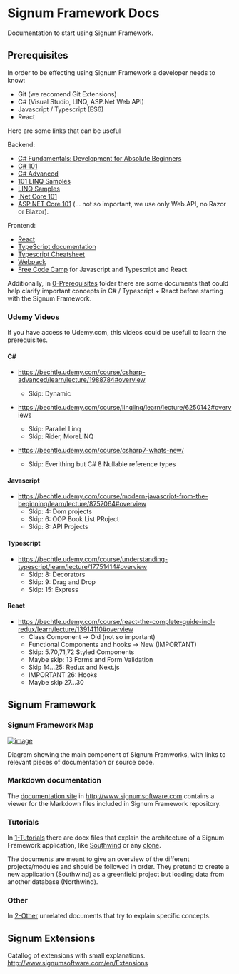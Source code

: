 # Signum Framework Docs
Documentation to start using Signum Framework. 

## Prerequisites

In order to be effecting using Signum Framework a developer needs to know: 

* Git (we recomend Git Extensions)
* C# (Visual Studio, LINQ, ASP.Net Web API)
* Javascript / Typescript (ES6)
* React

Here are some links that can be useful

Backend:
* [C# Fundamentals: Development for Absolute Beginners](https://channel9.msdn.com/Series/C-Sharp-Fundamentals-Development-for-Absolute-Beginners)
* [C# 101](https://channel9.msdn.com/Series/CSharp-101)
* [C# Advanced](https://channel9.msdn.com/Series/C-Advanced)
* [101 LINQ Samples](https://code.msdn.microsoft.com/101-LINQ-Samples-3fb9811b)
* [LINQ Samples](https://linqsamples.com/linq-to-objects/projection/Select)
* [.Net Core 101](https://channel9.msdn.com/Series/NET-Core-101)
* [ASP.NET Core 101](https://channel9.msdn.com/Series/ASPNET-Core-101) (... not so important, we use only Web.API, no Razor or Blazor). 

Frontend: 
* [React](https://reactjs.org/docs/hello-world.html)
* [TypeScript documentation](http://www.typescriptlang.org/docs/home.html)
* [Typescript Cheatsheet](https://rmolinamir.github.io/typescript-cheatsheet/)
* [Webpack](https://webpack.js.org/)
* [Free Code Camp](https://www.freecodecamp.org/) for Javascript and Typescript and React 

Additionally, in [0-Prerequisites](https://github.com/signumsoftware/docs/tree/master/0-Prerequisites) folder there are some documents that could help clarify important concepts in C# / Typescript + React before starting with the Signum Framework.

### Udemy Videos

If you have access to Udemy.com, this videos could be usefull to learn the prerequisites.

#### C#
* https://bechtle.udemy.com/course/csharp-advanced/learn/lecture/1988784#overview 
  - Skip: Dynamic

* https://bechtle.udemy.com/course/linqlinq/learn/lecture/6250142#overviews
  - Skip: Parallel Linq
  - Skip: Rider, MoreLINQ

* https://bechtle.udemy.com/course/csharp7-whats-new/
  - Skip: Everithing but C# 8 Nullable reference types

#### Javascript

* https://bechtle.udemy.com/course/modern-javascript-from-the-beginning/learn/lecture/8757064#overview
  - Skip: 4: Dom projects
  - Skip: 6: OOP Book List PRoject
  - Skip: 8: API Projects

#### Typescript
* https://bechtle.udemy.com/course/understanding-typescript/learn/lecture/17751414#overview
  - Skip: 8: Decorators
  - Skip: 9: Drag and Drop
  - Skip: 15: Express

#### React
* https://bechtle.udemy.com/course/react-the-complete-guide-incl-redux/learn/lecture/13914110#overview
  - Class Component -> Old (not so important)
  - Functional Components and hooks -> New (IMPORTANT)
  - Skip: 5.70,71,72 Styled Components
  - Maybe skip: 13 Forms and Form Validation
  - Skip 14...25: Redux and Next.js
  - IMPORTANT 26: Hooks
  - Maybe skip 27...30

## Signum Framework

### Signum Framework Map

[![image](https://raw.githubusercontent.com/signumsoftware/docs/master/Map.png)](https://www.draw.io/?lightbox=1&highlight=0000ff&edit=_blank&layers=1&nav=1#R7V1pc6NImv41jq3eCBEkyfnRLtu9teM6ulw9vfOpA0HKpksCNSAf%2Fes3k0uQmYgEcclW1Uy1QOLM572vC%2Fhx8%2FJraG8fPwcuWl8osvtyAa8vFAWoinJB%2Fie7r9keQ1fTPQ%2Bh52b79jvuvX9QtlPO9u48F0WVH8ZBsI69bXWnE%2Fg%2BcuLKPjsMg%2Bfqz1bBunrVrf2AmB33jr1m9%2F7hufFjthfI8v6L%2F0Hew2N2aVPLvljazs%2BHMNj52fUuFLhK%2FqRfb%2Bz8XNnvo0fbDZ5Lu%2BDNBfwYBkGcftq8fERr8nLz15Yed1vzbXHfIfJjkQN878ZGofzH7fbr091v7l%2BW%2Fg9cwOze4tf8fSAXv55sMwjjx%2BAh8O31zX7vVfLMiJxVxlv739wFwRbvBHjnXyiOX7O1tndxgHc9xpt19i168eL%2FI4dLAKjZ9n%2FId5KsK9n29Ut2%2FmTjtbTxDYXeBsUozPf5cfians5UzXwHOd9ClmQF5nv2Z0y2Xstb9DmjOAx%2Boo%2FBOgiTtwKt5A%2F%2Bhn3r2UJEwS50sndo%2FmOYN%2F%2F6j7V41Oz%2FrH%2BA6DH4voCKmcHbDh9QfOCXwLTSX5K1KF0kW9dfUYDvNXzFPwjR2o69pyqU7YwiHorfFYd%2BCzx824qck6%2BSgzmj3oUpV8%2BR3mt22B5cl2Fov5Z%2BtiU%2FiA5cCJp69UJQp9DKHKHKxx5hNRygqMahA%2FCH9DnzrdKr3%2B9KqIxPcdzF1bX0mk%2F2eodyzkHToO9eEtaGt5y1HUWek2DSDmN2d4muVoEf39obb02e527neK6Nz%2Fsx8KMgIVzyfUaUilalHFCmG1mytC5Us6drCyoluiZ0CGBrwl5563WJBFca%2BcsjzqvkL%2F7GtaPHhDGBoyhVmFB1IEinz3vJklPcY0mm5PuOJGdVhlUKUC28shnvShlY5Yzpi2CIm3NekzqvevC8NUyjNwoyGArCGH9CYcwQUoxe4iqN2GvvwScEhFFBkHZFjvOwOnCZfbHxXDcVcyjy%2FrGXyakIHDMeh8%2BrXV1o13jP2l6i9VWhBpSxmioCFZKzBClUTOoc5i34mdBLBUWZ%2BpQ9T0UFqSA1Owqvr2pYlUWHvWBU0bHQLyHHqrJgKGm6XP6jVS8QrFYRGgRVSo7xg4x5eOWowub9wEf5vluPPFDGfQv5EGyRn%2B4pfV%2BvvrQQEcBkAWnK5C%2B5wqO9JT9ardFLdivHMFxDlOMqhta3alQBUmvU5Hd%2BCDVVTDw%2FejG639rJG3nGVlV1%2FWuYSoEEWvZZt7cWYKXljXFjXps9rnjt6jLMppapQGhQGhrIjaOSgNRNjoQEqjzYCgooZOcVrFtBzRBcQVUeagWBJkCDOcNae%2F5PmuEyzJIInkMvbCb6XuGjyH0vFvWKhRU8elkL78xIKl3BB0pLeP%2F3%2BmrnrV2spR1FjtX1zaiwDU3p%2BXZ2A800XqbkbFcYxHipA6JhAq0fYlQAZb0DrFkxxFiAhAfA3mmRVc1%2FvG5R5ITeluDtQsEPLn9HtiOiq%2FNXjn234jo9DypVMJUWXpVZZtrMG8TXj6I5ADVm8Qq6LC%2BeMtTisWwUnwcmy6bbG%2FKu0n%2FxHukL0cIxwYTovJAM8%2BQsJOhnIX%2BPUPh1%2BRdxhCtywoRyeaevk5dOPj3EyXOle8hzV9ZH%2F3tHXM5XWBKiRX47l%2Fgn5Ba1%2Fff0iaKt7XNPRK6wiJJXnZxG2b6wZ%2FkcuN7KS8zP7Hz4ydJTVi%2BzDIWfgLqwRa6bLqmcfPVcejg%2FCDf2mr2vDx8fbR9Lc2x7hJide%2F7DL6UbTC9dvZ363eWXT9Y11TXI8jzGMQlnXJJlVW4fvPhxt5ScYEPeAUb2bhMFq%2FjZJsR0uwrtDXoOwp%2F483IdLAkC7IjQg3J7n%2FxYuvFjL%2FZQhPfs36vkROllD0taqwTljCl0lawMuRJrNsqkJk%2Bz0pM%2FxJeSu%2FrIyfE7L9HsQalc4xGkaDv905PGa%2BpVD4VicmQsj7r19tSNN0sE3oJz5%2FJ85DhO7j%2BmvMfNzuPCfYEB7vxk%2FBdtHNkHeXiz5yF7cc0xmd5DMm%2BNw99hXlEoCsn5fhSbNKecA%2BO%2Fs%2F8h67UObJdwIKLryE7wZIeenVzWI0xthXnfaQkEsgzSxhUQBRUX8FkUNIoCVaYCjBBywyAlwVCoeJMJhpwRTiMYCt5%2FeoIhz0UZXzB0irBDU6EiKRYoA0rggOxJOka%2FT1Zufb7zovikBFdyv5jNYC6DRRZtv6SSLHj2E%2FRiw%2BC05FeyHIICrExpZwHWbMtolKcC5gkM44is02URhZGdAPV1ZgzhWxhsiaOM0I9s%2B27qw8OAIw7nE6N%2B6k2LOTUUbUJGUMTv%2BmEEN5e3tzcHMw3bOC9UpULwqsxxXugT66hKlhoomBGXa4ZU4ltZ7asqjfu0NO1in5RWpKDx89H2qXGaXKSQZkmqsFN2XBMOjtBVtb511XHil9CCliQr1cxQqMmSbpYygPTqaUVjmvjklLBTxk1Tyy83GKxLEK0AtAGcTTjsQi5HYFc480c08Wc07FKsVe%2BYXUnOJEGzejLQF1Yn1LlElR6%2BznWzWSIXS21G4%2BJpK6zGJarwddO4vhPwIKJobcu6F8ruOfEeRp7bFOuqeZp2L67p5rPvh9KYLd7iFfazv4zIf1LO8F%2FJO8rWM7VNu72gQRf3l%2BZ7mkIzrtKDmF4Mp%2FTwzlkv1kGV32qcxBkFKKz0MEbUi6HO6gtj%2BG4FfLAVraSDvtCog5RqukClpgur34rSRf3urqJA2LeKcqzuYeYx6JbqQlunMjYXKSXHtDgRj3rNxoDih8%2FQ4VwWHY0%2BIu%2FF86vKCquVHCnwuykrNy9YirmF7E1VFS8RoI%2BYHNwEEBHWXdb4KwF30SR%2BIfJ2xbzCKbmehR4bvgSqpDWKPaBp04q93GU1VchS0jWLkjhqk03NL4dsK0mH8xCpotHM3Bx%2FC2kubbj3DeY3BfNujgQKc3aKXfbwbJJZY3CNYPZ%2BIlzQJ1%2BREOMuSmQHpqSkvDAtwMQyBrP5RMAkX%2BQiR8CqmpG42cNBTOaoU0YiTWUJe4xEuhoyXbUnQ8uiSlR0lSNx8t4AZYlDNyIYVOKoE0scpZUDd05yRdg0eqdy5f51swzWHc2CtyU8UjMkdfolUmKx9n4miSuvW3Ra4iFdVUHRMKU5MmfRYEAB0cCLTfcjGk43MDLHgMhnO3EoLO0op%2BiLIkMtTUX7kVI%2BURw%2FJS6HJE%2FlR3Afhx2Jf9AnoiMYMw0KtEmSMc%2BMqCZJpsqIuF6RvKtdxSsCJKCOqKZOFA%2BYi5q6DzQoY2Qm5OJpNm5%2FVdYpoEIomZoBVCX9t3MCgqFWzsukMgycKaNNa39NXb02Mq41ZTJc13DE4BTVsKQV6ix1sd8%2FLQJ%2F%2FZo7315TpcsPLs45Fzz1SjUdd2nLMpRtZC1tbIYswUqWLdN2kYwAUFeqiTVbVJevnKNATAtLqe8cnWKiU8AU0cI45mC32FQgYAr%2BO02ix487mkL%2F7yJvX8y7oOn9wYmBC9ShBd2WEi2vYSl3y6Fw47hoaS77wY1iULjROS3FNHWwFPcG7OCFvIzj0FvuYnS8PADyIfddJs%2Bc4kXvf5hXKzHHXiNnbYep9E7ERIS5QeKhyxIbX6VmF1y%2FNTD8h%2FwSxF9263WJJD%2FSJvo9fs%2F%2Bw6FfsDeHn9%2FDEik6dNSX4DvaIjtud%2BYPkiTVJ1OMz08KGEaCgsqYG2eRx%2BYkJstJIK%2BbVtG9bBhWkpV3ve7XsgMnybgCIbDwYfkByOR%2BU5KnPv9yURfh4BLmpw2%2BuRID2ezWsbdguAc36MFjHMfxwo%2BP3trlvTByazcvafiafZFt72Wwt9nidY3FQq7syHMSZ%2BOLg7aJakI24R0wDBE%2B0qPb8ST4CKS7ZfP4iMLTSHriI4JdtHntjvc2d%2FfE%2FxLllDIjC0UDLwkL8uQnmYQKBQxU2hg8W1D8%2FD5erypNkzgZfrCTL1sQamB4qNWdRMT78CNIexfJCfOU081bOy72fOJA9jt%2BNR56Qpe%2B%2Bx1tSOVPWPy%2B9N1tkHjZ5ovoE%2BxjwDbi4c85aOpqANuz2zod7dqO7TT4ObBYfvB88tv8emJeAr3Hpn%2BjeQnIBAXT7Em3B1ToxFRYjGi8ZqtjFsIDne3AmjVyINyJqKvyvf3Edlx9T2MJilAhr8V5GVLqxT60kk%2BdSiM8RZil79BKDqDBC4CgQqmYtBO0JmLHjuMw8g5h2ZksuvN3TRSxbSmRYkD%2BhWqjkpBSo1sfkL%2BUnuuL9hQ4IpsnFxXj9UaPNZ%2BD2Vu98nadyjE2eVovHIy31%2BEkVwJHx0p%2BYUG89BiQOg280P26uXgZrqNvHV5%2B26GwqfpkZCQltyQIox7TXE8DRoxKOcfG0AY7kCFdbbzv7tOX3%2FB%2FvoXBk9fzlI0L4ijH%2BnTbdBgBs0CWTVvm6IDFyLUh1tbirK3aU1BRcCHbdRM6dj4k4JjwhbbOr%2FjPdezGhloAVvIIZUmGnYa0HqGni5at5OQzk6ZDjOgqcNk250%2BhLQgLjpvzJzRt74znWaGPtGarNnSw1M74Uy2p2n%2FYsmTJMscFIc8xfQbhrEGoybKkUyA0JFnpiENNbuCoQ0OQnT742XPCgKjuxN332x35F4VPREHbxyCaYyYKiS8nIYYDIeYjTvMtiOKHECU3SJFMPmvPecW2iptEIRq0x2Wqat4tix3FaLWvu5gk9mb7qzopo3S6%2BlLX9HZUWWMoKA4h9IfQdj1EKZqulQRM8u%2BuvRBr5elst2cUxYeoqIUOCmWdCucBwPFaq9zJUrQXr78ZYe2atY7FMvPp4mnDDqDkzl%2FxaePlOhe50nIK81K5UwOQIxRUQ1BBNefVFVOBOqMiaF1VBJVSUYFsjMybWeP5bWB99kJe1xVJp6V8VxzpehWRgBkmPDSOWNs9S0EjCVYkUYxNL0jLY3%2FfprG%2F209%2BlLZXYX%2B5SVqmJ61Y9v29KJSyIxnFRy2GCGsD2dx4Ap4s0oPPq11daNcXtcNQy06ZtrV%2BdWTAIvcw5dLiNulU42NxnT3QhVKZgsSK4QXmZwagoNgLyDUoEaOHTlooyh8kGZS%2FpdpgB6tVhHrqBZy4ee%2BCB8y7lHE8zEVO4f7SYlnJ1pDRLUs3oN1WexRwWSLgasjoRy3UKaEI88BWiTOb3EQGqx6gxwcvrl99%2FL6cPIbB5LCOA6vqXZQ3MVMUi2NYQ8Yx0ob2HcyTIYDDyZLShhsFUQecm5ctFjBRmhY6CUr2d4Dff2zj34SCvEh9o1ABdC0eDyvcicYDhbZ878ZGofzH7fbr091v7l%2BW%2Fg%2FMR41P1ybSrLSJXBAz0ehiJh5Oi8qNg4Nhy0aDMlcfygYl963qgobAUH26LskrZwTIp4RYs%2BLlGQTIqxyE3HN5lyD7GLJ0c0r2Qff8U3VWRSmaOI0naT7b%2Fo5kf08CkfTiHUAyZObunNQRVWNFzAQguXce0cbuWqkr2FiqXTmsxq268xcbtAmSN5q2H1hkDbbkjb3dJmMg25XtjkMW%2BfvNPojp5CCN7swpuUgof91xkhhCHxqZRlU88PLX%2B0pIaUEupaZuycdslmrS5C37bhpcpQ4GMR4L5FNsojAsvCxWZE8Arz75cE0Vrs7jrrceIlXE3sYOX%2F%2BFXjn1%2FuQX%2F07cuQnYkwNuiulPxa4SPSTb39EK4XVyyod92mzXaEPcsO5V1qtHkqSMiPCC7zYH6r2nrxPugwDB7HLWpyZASxMkQNAh0itictcsVBZJORQRy6P%2FqzV6yUJjVz1GyXj1PwfCAzMLbMlU01sgdw6PKpSTBgD6VAOHtUBeMFxCw6%2FIJ90g2BK19xaB2pNKHyEoVVerA8sWSi94JA0kLQpFElUG3iXSJAogTnb6q%2B88hoFPVuptcJbsVcuSYuhKdRHzyWJjZQ%2FTCRUKPTdMnPkYNPMRzJtrXTcoa%2FSVsiyQunsDFnNvWtMRKn2EfPgIRZZpPt4wC02hm7fS17iolCfujx%2BBDAt9ZU%2BG0Wsk%2FTerZG4f%2FnTs2F4HD%2BRbijwncEbRappcS6YtdLGiBJYhk7JvqqeCQtElUpglyleHvJ3HEK0qZtBQav7XtNlTEq3bb%2BwD%2BLQlVf3JQavFHsrGUw52Wpru9f2KieKR%2B9aSbxoiHfIH0l4%2F2KVORKxy%2FXLoXVbeOLdz3cTv4Z48QouX8fGe%2F0KE3gbXRn5XaSSALprm5ZHoPP%2B7ZQ3G41hz4t4jzpE5SJq%2BQuv0e1c5lYUW57XTKYs9vnaLeb8nMlaA22SkTcJtTqTc2HtNX6P6aH0tPBqj8yBvtd6Y7w2UsQL0guhRWRPuk%2B%2Bsd65IpH6m%2FgEgyrx5LWhYFBwmu%2BP9A5iCQN5irauJOLyVATnNjaZgPIM0MrpK%2FtKo%2BR%2B0fkIEspQs4bCd4gT8jkVDNSxqwXjyCrueexu19QcAjbLOTOVwWyD2AG2YtkBJ3ONq563daqneMWH%2FskEjklxwT4C8iL1N2i9s%2FXpRlwUwSVSoeDvVbcEoUYrV9xwlottSGLwO1TzHxJjzu4tWSyVG%2FwdGVJYKNaGq2X3QzxvSNDmJoAczRueiaELWSUlQtc%2Fevg0Jv6L5bvU3P4KJbR3jbOuII1CdFwJVPl%2F7GCJewHMUXI3Qb5MHnMLYGVtb7Z0n1eiMulYtGdXo2Xo9RbeYC%2BnmgaBQbwEflTXFCJI%2FYTi%2B8Fno77739w5lPzgjPUe6MT3UCycA0KiKaaWfsDHQqUQTk%2B6bLdpsFuhUnNWgBx40xp%2BHKH%2B9xUTgx2JeqxnlhXMzFz%2FcP2LycnaE6WCzMUy8SZtN0jrasSMU1Y8kmkf6YGUxBNPDlSHzdzv1qOYahsIOw%2FaGIaQIS%2BdUU3BHF43a3hyy2YPXaI04ytPpBnj2nYbzAA8nUx%2FwsnyGSx6AbGCNyPSpWsmXzCFVpmxyyzxdm4hb3DmRhtzsz4WinYMKBQPrAUZPGgWV06VblqSUJllTGYiiWWnAMqsNs1Q6WN2oqeSZedQzDZh8BdkGcDcvyOHOi%2FxASPaXN8Qtmcw7LrfkxcMH5JZshzPyDuJw58Q8BfDtLAaTm8BZDDhq12MA2fBy5ucraem3DbHlU14SqzldhNtkfLh8Ecg6D8iSfLb913ezLKZAFg%2FgUcqAyzJ1Gs8b8WzPV2GDggrb0doZHWWUe9HOFFnRpTyTulDQDMnU5eIPdbN91RAoclUvHMnLymp2xOyqMXnfXQJUzrD6SIBSjXSMzR6z%2FfToMwjya3v0LYCsSmTKRR1%2B%2B%2FRS%2Fnjdoml69BVXFszTUMt86T326NvnYBxIrub2WuuQXN3dHaey7ri0lcg3zCc6%2BsFFvdeHazJE527jNyinhfKlT9TE7bLvXSW%2Foy%2BaPnNyfL0XvG8v%2F7FPyDlvparjo%2B0XXoT0weQPXR%2BOuiV9fye6uv9o7N87EWWLTHqRo9aI9LJnbvlGucAC41L%2FpeHG6nezKW298ZliLG7f%2BWAjzMdlKyAVlv9w%2B%2FeBHkfiErGR01Y%2F7KJtNuR39OAR4Zb0Ri7InNzXVGmReXvmqnAVlatD9ps0lSUcAu9Yqpqu2pNcNejKTGDmIxLKhjevbAlAkP90wPF9TXgfP0zMF7QVyvi73LR3JmFhllBK71e0rdOQXWVOgV7oHnt8clF4ceHC2zAgsZB2u2GwXh9Kl58LwfyK4uSer1HkhN42mfaS6D03L0TJynKbyY7kY9YaakYk9R3ZZBFuL7fe%2Fr0XdLXfJUhb2pA2nmtYyyFGR65WSO8rF5%2BmLYXT5JTfh32UjmnCaFd4aE8w8QMvit%2BA4fkS7GcU264d23v5JqMiDXwayoxDhA4LO6ppbLICYuQ4pGp40qYQnRnFM4W46TgDS8CiA8L962YZrOdPUBWVMcjvflYyjqc2Fu9ZVLANmUt4CkojkwXAdR7wnJddnAddKEZEbxzWsZC51nJrj6h9aVTnzosRp1vo5C62Lq608VVRzgqLUq3xztVRhmp5%2Bii3nwvdNHJIfbSNZBPSUSvm2EGIz1ewljTVNGGffAqPdtBM7OCkVFl6tUTpeshpTKes15p0H1m%2Ba0cZTrEVDDLm7IXTuO44GzU%2Fyzh9y%2Bpw%2FR1h4oziiNu5LPlR9osSQR5uzjaLh4p26zjp3899rtL3hx7rHKCrldZsM1Au%2BfL8R13It046f0erdTq6enqdmgTCsmmov6KYDR7OREflvTJBYaYPGY84BSWVyYvhKancvJh%2BlFRBkZWX0b6BvlSdihdllvkdVfBfyhEuFUplR2rFjnEmqxed0hoTbrWRmg1ASIUSdMH66rZpsBCafPKry9hlDtBTP%2FPAebM6W%2FPxlI3LJq5HYrS5CJO2h3eSLvHy%2F95%2F%2FcKQ7JzyabsMHGidT5uzrV4GDshaPr8gz3VV0s0pGgzWzo5NFIT%2FjRJZnDx22LNaYFgOVAwduA5yZF11kKXowFi6yFGslaMt8W7NBI7BKg6VuyKKA%2BdmRfWGIWOtClRVrW3fM6VZb1jajun2pC5DhVKXFZWjLPOqBIf1SBNv74mgj7lVUewpZ%2BxR2DNmgb1kstiJgI%2B9V1H0Den%2BO0n0QXlU9IlpbMo7t5iS2dy1FlPHCsljTBxL0MRR9JFqCiE9345u%2FNRXpR%2Bb8thg4miqduiAYUwchWPi%2FB4lQ3szY0beFFGhGds1BfAHtGuU%2FuwaWTJVSJk16vzMGuL7%2FOSvArz3M9osUZhu7N2ygi7YxLdKeVm%2FhSR1J379HuzyGtTeNAbLAAZUlksZKjaArmE6GlRWsq44igaRDYGzMgyDVJ3RGsN9EhasulelWExFsAZUETo1hc5t%2FUPFhsmfnpyqmlAocJqiiCKjI4Xw6cPNGNIe6gQ3AY20V7jRPvwauPF00t7gJihl83ZV82iJsVfx%2BArfbNTZAlKHAgD554HbYxiGoCoLzHn1K1dlOC34qDjLFOBrNxWF0yOziLnzw07KYdi5dvSYvEuQbXyzY6wg%2B8kerCONhEw1z8wbHJm1o0mQHTqPWbz6LrCTGfWjhM%2F3krZyD%2FR2ek9YBL8IyWDRZE%2FQLINr7J2CAuikE8dEyxUrYV0bmSunJZsl6H0IbddDFdAbyNZRT42qTFC1bhcarxMFrxJcG9F%2FBPMeiGdBLcgrOSH6Ih%2FqGJ5mCvI0rPX1zdO6%2BXvoRKpF7lkSnsNMH9HW41PHdK92cRz4V3bffvlmVntLDkqKYPJbEOas5tvgrPLwnBWYFo0ji2Wt3CYbo%2Fbczm9qTlP3CEf88ej58zRwOkqFwjAqjKHCyz%2BIYSTq4wdm7z7%2Blupnv%2Fney3zHree7X5NiguibHUZEpy0yRZeNuchHz%2BczeTeJkZrGPD8m2FvvNn628TV0iy%2B%2B2Q%2BeXymfLLV49ogT37dT1lseZM0dmj5BSmxJ0OxXQNR91qO3tqWA2TvXagb0tRUwfajnVJ%2BmhWqwMkTl9ecwR1XPJxEZlTEBRpkVA0lONN3WaaMz19z5IqSQGn2LEFM0ExYqxiw8GJhv9h2z6uq4ILciqlWbovl7Z63apI0zwFOqe2qsfQRDzGnsNMZIzpztHcPClOlYWCeHBYA65ZHL22%2FVDjVR8snbNUf05bBIGdvnwCW65yyYbHIvwlxWNDJ75rJAUQTYLDetsB82O52l%2BDZsxO1uuSaNwOXLb5%2FelH1o9pjw%2BxbtQ8gpmBzQPuzS1YMhK2Fi1vjUglc8c2A3NcBgLj1PksgfB94BmA9BaCCLHtu7tSSLfb%2F9mn75x9Yb90AmdNLvgtOxituLcRwq6aHPzT02DDz%2FoSy%2BxJrcDFuz7yTS65Z8GyfAJ5LLRSt7t47LYu6kaW%2FIhnCn3MSCoTpeo7iiDqWSByiPaKwrKptrP4X1Ppv0voPVKsfY4qLJA4XVPpNUveLOB%2BtRdJwE6OdeVpj7tdCLjpiD0mQAUc%2FjFDDc%2FzAHNnNsQDi%2BY%2FsOWne7dcH6iYMLwRVkp6iP0bnjvfkXqL4RC05YS%2Bkp60xUCkxSolhy2cIk4bQUwwJAvZh3DGsiOSKe2TA3OdLU625%2BUgG9bPHicUZNd%2BOuXT1j7YSAsw6ipukKZz4%2FAp9ncil5fJ7Xg3IwPg8swNDg5bdPxy3dSTZbo80z0fkUg00oVuSpo6ZzDZoeka14hJy1xOVs78neR9L40D1lZySZs0LtU7fbduHZXputHDe1uZlrEKqTyopiY8LqyTkk2BS5JyeQZp7MXKMSSSZOY2FvSTCbJXvv52wWESsE0uxL5ei6MK%2BErDTJGrT5RS%2B2P3dkxL3ziDZ256Dg%2BJMv%2BArF9ZK0ulls7O026X10CgMuHjwfJTRPVqD4cLXz1m76w8rSiPW5U%2BTZNbERMlazxJg%2BaNigPMZG3sOsrILwxrSNOU5x0ESXolVO9GaSXehHaiYE0GOL%2FDeY6AI0OrDCCbkbvAb6Y%2BaDCZprCU7rUzd7OMvRt5P2bO6FMnt4nPmQ80XezroDhffYzHpOpnhfFG7JdFYNxxiHPfnUhyTxug6E7Ui86SxH3w6xy9BLvLPXY5F50yPNiszrX48AqYvasDMn9dy1MrgwP1FST4y7o0m98SxH3w4Hy7QJLUbCjbfagmm0csknoXLGSFdl%2BeDd7I59a5i8dk58Gwabz7ZfHsi121%2BKZP5mY3HLA3HzKpfSOXpx%2BLdfgoltH3gHDCjENacrgdlnIx%2FIJm6bHVTxIAyXjczhpry51dyBmKOmI%2Bd3cIKRjSxucSCykSHrdLLNlNwt3BzgMGZSQWzQFoKWzYQYtmW9wibWTAHk2aRliA59UA2zTHJktlZT6knPI%2B%2FEMZ6p7BMG8TId7TPyd6OLbDp6V7oXYZNHExTe57AdFth0JwRuETonbDemz%2F%2FtmD%2B0x27utg8nDrm3f0Z9cW3Nmt7Tm07Q2ima9DQwzB6rK9%2BTtcO6iUe2dkZr4TFtFmZB4sExPQgGSWAckbyZtyBA2KJN2mfu%2FB0ozqOwLXh4SZe8TmczdP72oPoMlGJUILdMjlTCBfvVEarRJHpRpXHDRC92ML1nIq64cmRjadmuqUGEHHe5dG1z6aqGs1pCBHXLWLkWcokN08oJnPeha%2BCeoo3Yz2pRA1flqEVgeicwOL6ChU8bIXrwUmlO87SSDB%2BcCM9QbYYqVEWg2lf7FEFc5tMxzz7dqSefKbl7fejRvApQ6%2FxwDcN5%2BwotqHmRyTxCYsYbmZVWxelxs9IOWj3iWD6BWWnJ8JxJGo0XY3uKWxC1tRXRRKtz1EFRabGryRzH2dRjexRr4umRkm7CKluUNaWBL55wuxo%2BzzSGE%2B5QkCEWI9lmUnuvTtzEYQ6FuQOL6inltCgsB5DTnZJhWCtK0xvm%2FzUd0TZ95qAiMU03%2Faom0aaLfoaAsyrRTZXg1h2%2F5aLFL%2FaT92AfFxybV6iLeiIBijn35j5IJZpAc%2B4TKFnke0HTnBpeuCj9%2FslDz9%2FCYONFWcqIEyJ7uc428Gc38PHiJFtE68FI3qb5JacSJmlNUfDOzFliA2GJ5tKdHcsVgrPowbTcvty84S4jJ8JnHVk5MZBHpV1ItEQK3DyKlEz%2F5WFNP45Db1lqqVUTn8S7yzdxTFDDXmPKwJ8d5Cdm8RUh9CgDBw99WEVVNdKwYZvb0uTkpENGer1G8FVBu7Qd0%2B0JXCqgwKWrKoMtYHKwla92%2FzELhdfffWgcneHTD3w4SS88zqQMFvFS6nu%2FD4Oeazu2z%2BjphB66rfiA6KlTG9M1vEuaANWZMMIqpc5DyWVVDbQ3ZEX9ZbSdkUpHnn%2FfBIJsiVpL8DwLVRTuEFpUYFZVNDH%2FgjGmHpc3UXv3HZeZElSOO4hr6Q7XchmyOvb7XBvGDTH92liTtDg9kXhcTbxH14tiypFqJ2FmXTTXTubBk8ETdgy6674GKZDWJOy0jq4YdIleTkW10RWD7sVJHdE2uiLK5%2BptQJ4reg79vf3ULXYevTG7tNJTaNmtGIAiNJMVaKCnhpmiI5aUs0BrTDApEkabY%2F3lyRW6URaEQJKBNbYgFB3vN17mqg7ozNU8W6ZvQVh7pVpBqAO9eoSqmBcjCMKmUYbzFYS9TroYRxo2T7U4y8IRZCETYubJQp5jcDhZmEveqdLkJFnWq6YT3IuQ6adYHGsa9ijXVNGct6EMvNbCyKJVPw2OIVryF3VCooWkX5yWRBGfb3uWLCNIFpN2tfAkC69Gr4NkORxy%2BhhslsHFtIGe5B5EIz2qaAnzOdLDRnqgJhjp6eCe7h7p0XgtAOslgDDv5s64IaNhsg5svXBCfrS1dWQ%2FOUu53YLIuJwrz3fTCTdpODe55I9iM7sT%2BUPyYn9J0wG%2FhVjBCuPXillUI5v6eANTyoJe8%2B10ShYMnG%2BnyrTLG3DCtNy8BL39%2BClRSlVGpNTkRb8VUl3h%2Fb9i0G5T%2BHDydBNsYzDtNn4kSdKZNE%2BJNLktJvshzYNzCYfMGPqB6e4qeEnR%2BWW3wbaxU97HzyHa38W1HaMf2Jz%2B5jk%2FiTqYtDnE0scNnv07LyJ39gFh%2FTATTM4jcn4ug%2Fpyj4l01OI9i2qo2rnWqbuGqolqqAD0oqLWUdfn3Tr2SiQ2EfiqtyGMQNHaoTMCoUGHYIQROGzDvBsMjI8ZS0y55WQ2evVGhEF47ll9BAhlQRAOW%2FKZ1aHF3rYHJYNbTXbJqU6bi%2BTPnx7vFwa9aN%2FhM%2BhZ0I%2Bch9zgGJ0H76VvRRiIon1yz0BkgTiym%2FQwEH%2Bkhb2TIjC5B2HonT30R0BPVPCPAb1rFNve%2BH1GqthLb0IYfKIjz8%2Fg44SH5qR1fkdbZCdImRR%2B%2BW2IAlAXHTV%2BBiDL%2FQr%2F6By4HxZ6M8Fg6U6EYXguiDwChqKGyLAw%2FI7wGoUpBCZDYPkmhMGnnMHXWQgr6iyE8PWrj9%2BS8zHYbPGr9veDLniRyHTPB5I5urFjz8Gn%2Bv3TLyV%2FznJyZw79PMJYPkdzWmCZjouKKpQ9RXME0xj0rES2lMbwn2AXftxFGL8UQhiQb2x%2Fl8xGSRBeGzI%2FwwEytWSDwkFw7Q023fgev2n%2FYf26iF%2B3eO3wY6c5Uh6KmAU%2BV54dPxs5d98OXcgF6TRbGlUDDyAoHpSTLuV6T%2FwEpHQfYUdfSLdVwjykWI0uDqcD4d2lM1JHsyg%2BrjED1KEF3Q4Mp7Exw2plEswx3YV64UZUW1UTSpx8urziu8yNLCANllFnsJ007j0SDjvMhpKcOG5HpjVakW%2FIi%2FEce32Z7d54rpuyJxR5%2FyQu5XTxs7IQfFbt6kK7vmBaOfEYQtOit2IYLdZQpWeK6Jwu%2B4rMkSh0K4MeV5CduZSbbHKM8FJis%2F28gIWGCCmVQLWYBeTW1A23gNYkreffvJQ3wThSHivGdSMv%2By7XZq6UK6%2FDVsjlb7LEYT6GxBt4tYtjMmdyTCOkx7zdOiNkmfztieMwo%2FsgZEUGt6PFcC2aTIVZ0O9oEzydF7TLgirTL6ilnEXIECJkpNZXQDUoTNFN4oe2FE3WK3Hr%2Be6ZH3Rh8KItiwZk8NYU%2FKA8ZsuoNPZZyBLYN254e3O2juExmQHe3KdB7Z0bHQky1nXwbw89n3lGFx1icp4BZZ6zkFrE6NHeko%2FehkySrCxZ7i%2B4I0v3Ddv%2FyQh6eL0MMBw29Wua%2Bd1WK47PISaM5yq52GW0TaIsqasi31h5LwRSV9n9XFejebvtOrBd6dn7iVmK69lSED7g3WR7S7bxZyfYbDAK8Kf4cbchET0S6EPkH%2BnLzY8%2FPwYh%2BvMO80EpeiLHAllRty8L9jtpS1qJUzyUAaos6%2FrHj8U3f2SLrbLQvTFuzGtRb4kIi6LcOwHpfh6Tc2o9%2BVYAtCSgVmCNTR1JLv0BDMYxnqWcj1Ram5f2DwB1XsH%2F%2B4O6TP7v4n8%2B%2Fnn%2FaIfbP5%2BD0N3Y4c8M7Brp97%2FgfTl7tFPwpsDfB9pVVdKMCtp13jwaXhOV4XyJUOY1MzppZDvrYOdKaWLGLkKhQwry%2FTjL0bCjCCVpFli91PSkldUt0BTVABgemJEbwHV0OymQthYAIH1hLS15YSMTr5a6UoEDz1gGtPUJFI0Xm%2BLFNZQOs5VEscxrfnzaWHZ9aRUitMZKwxM%2BIAgjyUckX%2Bh5u8iAXTBzgmqF9EPFTJq8yujv9QLjH9%2FSghw%2FV9jqwLVXyzEUDoWemwJ4lnehalfyOwxTyiNBAwCX16z0pIHrAsl%2BjrDdjU%2Bacd7QjT6R3xKYboMofggRRuifCTR1F6k60Ja261qWCrBoNJeYDdvmyrE005ZXqgxdVwVnDCuaSmOY18qDh2FFVgYDMDv65MQB3Eo%2FJlu2keQe20688DBnTjTiGSJ1RPMOqBKkC2a5dYpAghy0DjbqDMr1Axez2vCVnfng8urv%2FVDzckfLxhJyndsnKsv5FetpxOZdVFGUubjKcMl2MUlJtRkaPOdaFbmH%2FWt9cc89CPXe2CUTe2MRqHKZ5VDoA2wuby2vdHbh%2BvUqxO%2BdeHqbnKBVj2lLl%2BiEQpNadoozZYlBsqRpGpA1VdcVzTQMYPSDEKZntsbJ0DI4CDEHhAhryFTLBU6dR%2BzZaQUlmsxBSe6qp1ASBkS5TNSEhdUTt2Ciqpy5iiMzC9YyyJBw4z8UfZ7OUBgcCgZg0%2F7GhQJntFMBhdgTTLp9V2DoKweUHmcIgGxy3F3jwiHXGs5qxCzVCKhYhbu%2FQZEwOnQHqi2CRFFSSIgJ4LPtY8M2TE89WP3i77G3zpjPLXtxaeOm12%2FAsmjJ4ljFHyDP9ThQ%2FOG4aGkuezJTjDwpP4OPqrPiRuMxmH5qakV5Dmu6fPEc9CMgLcdIW29l8oXjJHUMulCawikH4FE5HCqtBiqs842sCqmneg8rYqkCK8KbaDvgirAOJrIi39a70F6%2Fk3WBQG5eF4VXS9thXerE4T2yQ%2BeRtGQPg%2FHbQlFXr24LlvND5Y30xSNZdQPXb5tMkhzHftfG74ybtEOuLP4kLZppOPJvSxiX56Z54olutBea3zhU4%2FDC9nW83dU7yIuLnE3KTiblED4pqGmGVI2oQU4KGU%2F7BKoxmLajsrD5nI1LOBeEM0X9hkBB%2BLj1xFBlPYvJxzexaCVC7M03LKt0zAiw%2FNwcdw3ZQAFK3MKvbEegEK0Qfnyn1QI3e4Lf1hIrdOoCj055aTYddEnRNWYbN6DNErlEsjKLjMSDAu91iensFMVgqRjwclg7LHGdbXBlR6RzSjWEM5hRsL%2FMLblwvinoptUOd4p9K9EmyIk2XSV%2FWY2wD5XAzNXsDIe8fopKniJ6ZHCphdX6ux%2FZK%2FTJx18PPU8gj2XfXtuxvcTAlMoXF0WnaAPZ0TxsGmuhFB2jegCOolJxSdPkeD65maDtbYHWwPl969rx0E6OOuCkFxcFjvLegVMMUp8DcK5ROlpnEuCkFxcFzuzClqMDh9fJhFs%2FYQ0JnEt34%2FkefoV2jB97JORULiqKGNE5d6N1OcyL3UW6HPaBIIPqSGXyokLDBboPN9C%2FeUJJP62D06nHQde984g2pK6gfGeiKBMNGY3Gl0wRlDn4T08Od4vWjESj9KOmU%2BgCtben2pWpMJhELC6eD744wb5JzEWpQYwsaRcN3WFevPj%2Fskckn0tH4a39QWQjP6YWe41tWaCe%2FbKxLQvIy7AGbxJVZLLTal7PbQaBRvXNtjJD5Fb0AFOrHHDRsi1hbfj%2F7%2FV9UgCLuZKflM%2BOxb6zCxKPVbEhrCUIj0IR4N8tY20Fd2%2BMtTkO0pLCOxECVziJulTkoCoeepABgNI0LI2VAZDXbWFcGWBMwfLreKrRxFSnlxUJlGplRc7zJVk2K3xfxVz3EOcnG3QrsWOkgTqxNGjPw6nkGSCragMTp44wDfViACb%2BLasVj6Zl4tltYJGyZ%2BdOJMTOezT6zux8j09ORc6A%2FLwOnsyYoRJMedOEjp1KjUmZU1L8Fb%2FJ0HPRh18O1hXPXfGx3iGl9EIcNCu2ZkEbeXwxSy9co7AH%2FCcl9al4lpPvnrPnId%2F6Qbghs45o%2BvgVxfmMA%2FwAcrH5DQNk2inul1tv%2F3pKI7SLfYJSxhgy%2FOUa1lKWacz34VpEel9OH8WizF0lN8mbiEDrxTktqPBzmqBOYQHMQJHP80N4JzhC9TbMQRRqRv9Vi643eYmwRU%2Fd6dyEu17Z6IcnxWHSsZTmSZcYQa%2F%2F8Pc0cyBLP8iBiBzeitO5Ijup9pClG11k6Q71eRQW5VQyOM29oMZJsjZ7of9aJ1SHN3mYl7%2BVRBueKZ%2F%2BYZUmFjiHQNhKbtDOSwY0PRV2t8DMNYrTfSl4FqRnlbdKxpRuwwATxCYi144TKtlsvTVaxF5eVtaALeV9YOuQdBkNW4DKIuVU9fIbvg5ssgrA5HBuw2k1c3t%2BfpY26B%2FP9uNglzXQLBrBhkG0fvXTzoK3T%2FhYQ5Fld2m6ReB3F2%2F%2BJE3gdvjur6PA8RILY%2F9doZM8o2X1wiHakhcQhK%2BL5M6i2r60AFiarqkkJHhrmisENFNeGK6ukya01sLSlsZCw3dmLqFjAuAyJNN72UwX%2F2tbS%2FdoOivHc7kjpwdNWBpYHft8f7Xz1u4PO%2FopRLKHw%2F6D61%2BqaTbrX7m7ezz9S%2BTVmYczm0%2BL252ZTiemY9QQwkGmk%2FOX8XhON95gvhOtbwiLQhwY%2Bbe5j2dGFkUx4ZW4ghblukziD73EOz%2F5XrzfunnZkpgbZma3HloLee%2FNw977N4OxISyL1hgzlNkaFoPpQz%2Fuf0U%2BKiX5NuhDhzsUDK0PqTLVAAXImsSt%2B%2BfJEEsyein9P0YrMg479M5a0TvQiswacpinVtSSQxiHOcSbkVhDaEXiwCiGxrDhuPH1IPxbTNfygs7ql3%2B8brP2hWyMel82S9Sjr1uCMC9p%2FU%2B2P2M9KZ1rQbYkSRJSlg77194M9IZQllpDL59HnjdX3AvXafWl2yDc%2FLpXQ0bsBUU6PZH%2FFncg2vbJEk3RObd9UgHTYEAXhN2w%2Fch%2B23nOT4yAn0O3G2Bxt7%2B0IOCythtnwAlJWFgNZS40zmwgyPWTDxzOnKSkt6aY1%2FdubBTKf9xuvz7d%2Feb%2BZen%2FwMXcmgckeBmyEBOKNA%2FgNT8ZqDyCuyqZmTpRcUSxIVZwNuLk8Tpti9O5pOiTn9dG5NUOA9fDKZmW1lwBYfY%2BppyfsAUglUK%2BUKEimXD%2FR6EGCKdPyeRvsWemBwsu4FCldhDQz5B1hqm9N%2BaIvGdgz3UaudkUbW2%2FQrM1ibxA274kEKNzdX%2FbofD1ByYDP28rfrAeu0jeTS88avLuXrG59TDTCVOlBt4BCC0BoTNkN4D9iPu2%2FSMaUnY18veAQ6EH4UQ3CVhAXmcuc7B%2BqXUQ%2F4xi8u7uPn35Df%2FnWxg8ee6hnPbDpCCSt942Ox5wq0Oy3EOSMxY%2FknZjfxMSww%2BOiigP%2BSrA%2FxBeja%2BDnF2YxItuV%2BTOkiGzSXxI9vx0T3JMTeL8oCSZBQcs1TAdVXNd01JkHWB24iKAVKIjWaZlOCq0bAuR1paMgojtj7%2Fxf9LVbCTSw07w44hUljWjbV69SDMFWTZtmaMMFM71HoiU7rat8Wbp8mg0j1UdR6NJ5lYQl6UWft%2BPnwOXUOvN%2FwM%3D)

Diagram showing the main component of Signum Framworks, with links to relevant pieces of documentation or source code.

### Markdown documentation 

The [documentation site](http://www.signumsoftware.com/Documentation) in http://www.signumsoftware.com contains a viewer for the Markdown files included in Signum Framework repository. 

### Tutorials

In [1-Tutorials](https://github.com/signumsoftware/docs/tree/master/1-Tutorials) there are docx files that explain the architecture of a Signum Framework application, like [Southwind](https://github.com/signumsoftware/southwind) or any [clone](http://www.signumsoftware.com/en/DuplicateApplication).

The documents are meant to give an overview of the different projects/modules and should be followed in order. They pretend to create a new application (Southwind) as a greenfield project but loading data from another database (Northwind).

### Other

In [2-Other](https://github.com/signumsoftware/docs/tree/master/2-Other) unrelated documents that try to explain specific concepts. 

## Signum Extensions 

Catallog of extensions with small explanations. http://www.signumsoftware.com/en/Extensions
